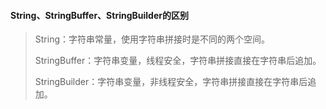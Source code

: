 #### String、StringBuffer、StringBuilder的区别

> String：字符串常量，使用字符串拼接时是不同的两个空间。
>
> StringBuffer：字符串变量，线程安全，字符串拼接直接在字符串后追加。
>
> StringBuilder：字符串变量，非线程安全，字符串拼接直接在字符串后追加。